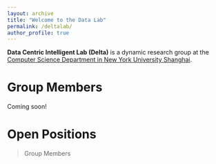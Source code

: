 ```yaml
---
layout: archive
title: "Welcome to the Data Lab"
permalink: /deltalab/
author_profile: true
---
```

**Data Centric Intelligent Lab (Delta)** is a dynamic research group at the [Computer Science Department in New York University Shanghai](https://shanghai.nyu.edu/academics/majors/computer-science). 


# Group Members
Coming soon!

# Open Positions
> Group Members
